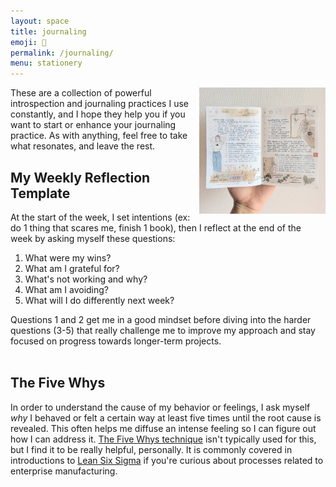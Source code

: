 ```yaml
---
layout: space
title: journaling
emoji: 📓
permalink: /journaling/
menu: stationery
---
```

<img src="/graphics/techo/journal.jpg" style="max-width: 40%;margin: 0 0 0 10px;" align="right" title="an old journal spread in my Hobonichi A6">
These are a collection of powerful introspection and journaling practices I use constantly, and I hope they help you if you want to start or enhance your journaling practice. As with anything, feel free to take what resonates, and leave the rest.  
<br>

## My Weekly Reflection Template
At the start of the week, I set intentions (ex: do 1 thing that scares me, finish 1 book), then I reflect at the end of the week by asking myself these questions:  
1. What were my wins?  
2. What am I grateful for?  
3. What's not working and why?  
4. What am I avoiding?  
5. What will I do differently next week?  
  
Questions 1 and 2 get me in a good mindset before diving into the harder questions (3-5) that really challenge me to improve my approach and stay focused on progress towards longer-term projects.  
<br>

## The Five Whys
In order to understand the cause of my behavior or feelings, I ask myself *why* I behaved or felt a certain way at least five times until the root cause is revealed. This often helps me diffuse an intense feeling so I can figure out how I can address it. <a target="_blank" href="https://en.wikipedia.org/wiki/Five_whys">The Five Whys technique</a> isn't typically used for this, but I find it to be really helpful, personally. It is commonly covered in introductions to <a target="_blank" href="https://en.wikipedia.org/wiki/Lean_Six_Sigma">Lean Six Sigma</a> if you're curious about processes related to enterprise manufacturing.